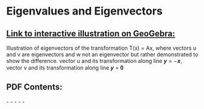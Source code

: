 Eigenvalues and Eigenvectors
========

## [Link to interactive illustration on GeoGebra:](https://www.geogebra.org/m/wnataapv "Eigenvalues and Eigenvectors, final")

Illustration of eigenvectors of the transformation T(x) = Ax, where vectors u and v are
eigenvectors and w not an eigenvector but rather demonstrated to show the difference. vector u and its
transformation along line 𝒚 = −𝒙, vector v and its transformation along line 𝒚 = 𝟎

## PDF Contents:

-[](#)
-[](#)
-[](#)
-[](#)
-[](#)
